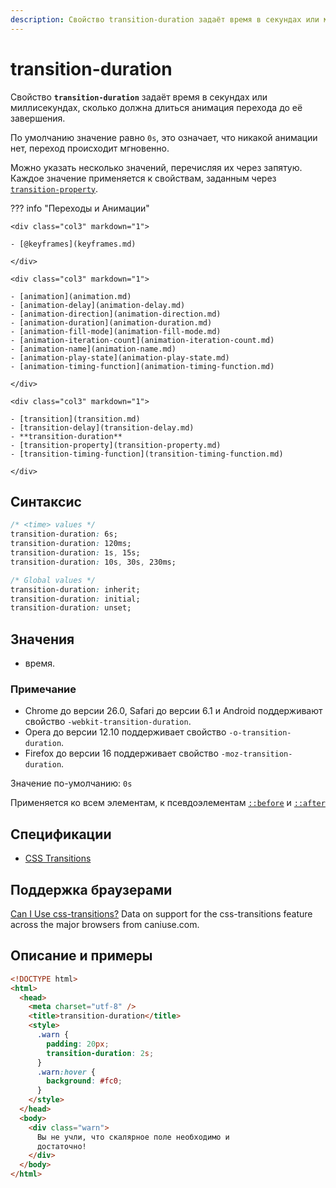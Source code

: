 ```yaml
---
description: Свойство transition-duration задаёт время в секундах или миллисекундах, сколько должна длиться анимация перехода до её завершения
---
```


# transition-duration

Свойство **`transition-duration`** задаёт время в секундах или миллисекундах, сколько должна длиться анимация перехода до её завершения.

По умолчанию значение равно `0s`, это означает, что никакой анимации нет, переход происходит мгновенно.

Можно указать несколько значений, перечисляя их через запятую. Каждое значение применяется к свойствам, заданным через [`transition-property`](transition-property.md).

??? info "Переходы и Анимации"

    <div class="col3" markdown="1">

    - [@keyframes](keyframes.md)

    </div>

    <div class="col3" markdown="1">

    - [animation](animation.md)
    - [animation-delay](animation-delay.md)
    - [animation-direction](animation-direction.md)
    - [animation-duration](animation-duration.md)
    - [animation-fill-mode](animation-fill-mode.md)
    - [animation-iteration-count](animation-iteration-count.md)
    - [animation-name](animation-name.md)
    - [animation-play-state](animation-play-state.md)
    - [animation-timing-function](animation-timing-function.md)

    </div>

    <div class="col3" markdown="1">

    - [transition](transition.md)
    - [transition-delay](transition-delay.md)
    - **transition-duration**
    - [transition-property](transition-property.md)
    - [transition-timing-function](transition-timing-function.md)

    </div>

## Синтаксис

```css
/* <time> values */
transition-duration: 6s;
transition-duration: 120ms;
transition-duration: 1s, 15s;
transition-duration: 10s, 30s, 230ms;

/* Global values */
transition-duration: inherit;
transition-duration: initial;
transition-duration: unset;
```

## Значения

- время.

### Примечание

- Chrome до версии 26.0, Safari до версии 6.1 и Android поддерживают свойство `-webkit-transition-duration`.
- Opera до версии 12.10 поддерживает свойство `-o-transition-duration`.
- Firefox до версии 16 поддерживает свойство `-moz-transition-duration`.

Значение по-умолчанию: `0s`

Применяется ко всем элементам, к псевдоэлементам [`::before`](before.md) и [`::after`](after.md)

## Спецификации

- [CSS Transitions](http://dev.w3.org/csswg/css-transitions/#transition-duration)

## Поддержка браузерами

<p class="ciu_embed" data-feature="css-transitions" data-periods="future_1,current,past_1,past_2">
  <a href="http://caniuse.com/#feat=css-transitions">Can I Use css-transitions?</a> Data on support for the css-transitions feature across the major browsers from caniuse.com.
</p>

## Описание и примеры

```html
<!DOCTYPE html>
<html>
  <head>
    <meta charset="utf-8" />
    <title>transition-duration</title>
    <style>
      .warn {
        padding: 20px;
        transition-duration: 2s;
      }
      .warn:hover {
        background: #fc0;
      }
    </style>
  </head>
  <body>
    <div class="warn">
      Вы не учли, что скалярное поле необходимо и
      достаточно!
    </div>
  </body>
</html>
```
